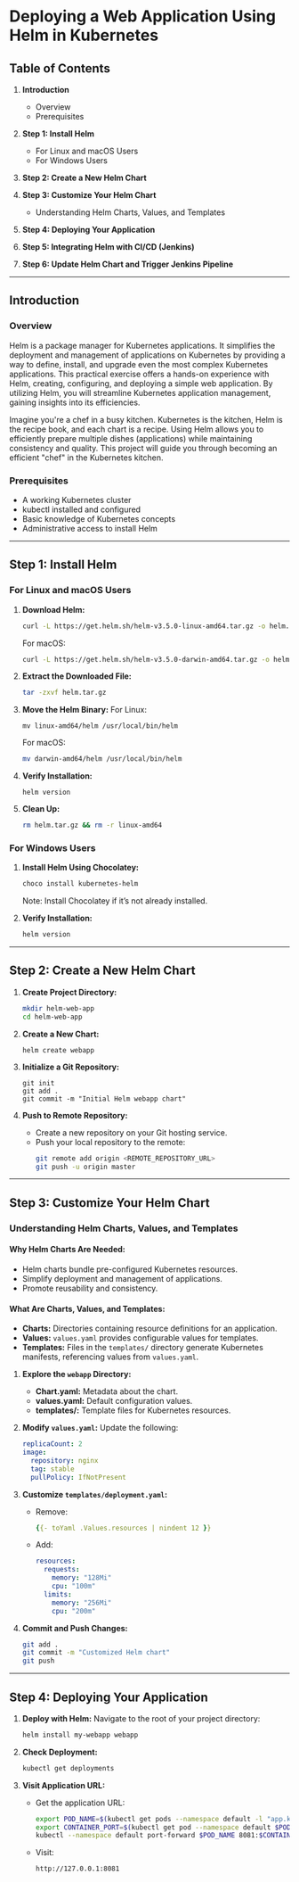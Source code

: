 # Deploying a Web Application Using Helm in Kubernetes

## Table of Contents

1. **Introduction**
   - Overview
   - Prerequisites

2. **Step 1: Install Helm**
   - For Linux and macOS Users
   - For Windows Users

3. **Step 2: Create a New Helm Chart**

4. **Step 3: Customize Your Helm Chart**
   - Understanding Helm Charts, Values, and Templates

5. **Step 4: Deploying Your Application**

6. **Step 5: Integrating Helm with CI/CD (Jenkins)**

7. **Step 6: Update Helm Chart and Trigger Jenkins Pipeline**

---

## Introduction

### Overview
Helm is a package manager for Kubernetes applications. It simplifies the deployment and management of applications on Kubernetes by providing a way to define, install, and upgrade even the most complex Kubernetes applications. This practical exercise offers a hands-on experience with Helm, creating, configuring, and deploying a simple web application. By utilizing Helm, you will streamline Kubernetes application management, gaining insights into its efficiencies.

Imagine you're a chef in a busy kitchen. Kubernetes is the kitchen, Helm is the recipe book, and each chart is a recipe. Using Helm allows you to efficiently prepare multiple dishes (applications) while maintaining consistency and quality. This project will guide you through becoming an efficient "chef" in the Kubernetes kitchen.

### Prerequisites
- A working Kubernetes cluster
- kubectl installed and configured
- Basic knowledge of Kubernetes concepts
- Administrative access to install Helm

---

## Step 1: Install Helm

### For Linux and macOS Users

1. **Download Helm:**
   ```bash
   curl -L https://get.helm.sh/helm-v3.5.0-linux-amd64.tar.gz -o helm.tar.gz
   ```
   For macOS:
   ```bash
   curl -L https://get.helm.sh/helm-v3.5.0-darwin-amd64.tar.gz -o helm.tar.gz
   ```

2. **Extract the Downloaded File:**
   ```bash
   tar -zxvf helm.tar.gz
   ```

3. **Move the Helm Binary:**
   For Linux:
   ```
   mv linux-amd64/helm /usr/local/bin/helm
   ```
   For macOS:
   ```bash
   mv darwin-amd64/helm /usr/local/bin/helm
   ```

4. **Verify Installation:**
   ```
   helm version
   ```

5. **Clean Up:**
   ```bash
   rm helm.tar.gz && rm -r linux-amd64
   ```

### For Windows Users

1. **Install Helm Using Chocolatey:**
   ```bash
   choco install kubernetes-helm
   ```
   Note: Install Chocolatey if it’s not already installed.

2. **Verify Installation:**
   ```bash
   helm version
   ```

---

## Step 2: Create a New Helm Chart

1. **Create Project Directory:**
   ```bash
   mkdir helm-web-app
   cd helm-web-app
   ```

2. **Create a New Chart:**
   ```
   helm create webapp
   ```

3. **Initialize a Git Repository:**
   ```
   git init
   git add .
   git commit -m "Initial Helm webapp chart"
   ```

4. **Push to Remote Repository:**
   - Create a new repository on your Git hosting service.
   - Push your local repository to the remote:
     ```bash
     git remote add origin <REMOTE_REPOSITORY_URL>
     git push -u origin master
     ```

---

## Step 3: Customize Your Helm Chart

### Understanding Helm Charts, Values, and Templates

#### Why Helm Charts Are Needed:
- Helm charts bundle pre-configured Kubernetes resources.
- Simplify deployment and management of applications.
- Promote reusability and consistency.

#### What Are Charts, Values, and Templates:
- **Charts:** Directories containing resource definitions for an application.
- **Values:** `values.yaml` provides configurable values for templates.
- **Templates:** Files in the `templates/` directory generate Kubernetes manifests, referencing values from `values.yaml`.

1. **Explore the `webapp` Directory:**
   - **Chart.yaml:** Metadata about the chart.
   - **values.yaml:** Default configuration values.
   - **templates/:** Template files for Kubernetes resources.

2. **Modify `values.yaml`:**
   Update the following:
   ```yaml
   replicaCount: 2
   image:
     repository: nginx
     tag: stable
     pullPolicy: IfNotPresent
   ```

3. **Customize `templates/deployment.yaml`:**
   - Remove:
     ```yaml
     {{- toYaml .Values.resources | nindent 12 }}
     ```
   - Add:
     ```yaml
     resources:
       requests:
         memory: "128Mi"
         cpu: "100m"
       limits:
         memory: "256Mi"
         cpu: "200m"
     ```

4. **Commit and Push Changes:**
   ```bash
   git add .
   git commit -m "Customized Helm chart"
   git push
   ```

---

## Step 4: Deploying Your Application

1. **Deploy with Helm:**
   Navigate to the root of your project directory:
   ```bash
   helm install my-webapp webapp
   ```

2. **Check Deployment:**
   ```bash
   kubectl get deployments
   ```

3. **Visit Application URL:**
   - Get the application URL:
     ```bash
     export POD_NAME=$(kubectl get pods --namespace default -l "app.kubernetes.io/name=webapp,app.kubernetes.io/instance=my-webapp" -o jsonpath="{.items[0].metadata.name}")
     export CONTAINER_PORT=$(kubectl get pod --namespace default $POD_NAME -o jsonpath="{.spec.containers[0].ports[0].containerPort}")
     kubectl --namespace default port-forward $POD_NAME 8081:$CONTAINER_PORT
     ```
   - Visit:
     ```
     http://127.0.0.1:8081
     ```

